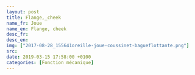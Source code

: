```yaml
---
layout: post
title: Flange,_cheek
name_fr: Joue
name_en: Flange, cheek
desc_fr: 
desc_en: 
img: ["2017-08-28_155641oreille-joue-coussinet-bagueflottante.png"]
src: 
date: 2019-03-15 17:58:00 +0100
categories: [Fonction mécanique]
---
```

